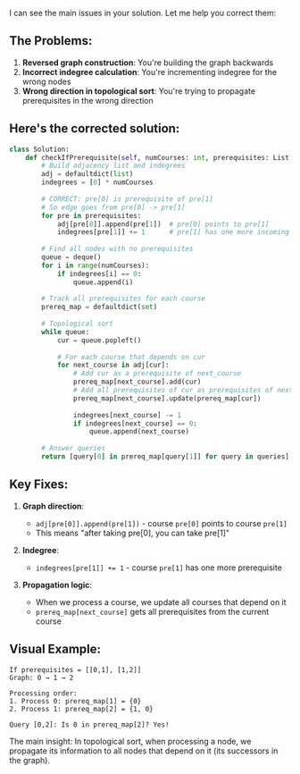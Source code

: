 I can see the main issues in your solution. Let me help you correct them:

## The Problems:

1. **Reversed graph construction**: You're building the graph backwards
2. **Incorrect indegree calculation**: You're incrementing indegree for the wrong nodes
3. **Wrong direction in topological sort**: You're trying to propagate prerequisites in the wrong direction

## Here's the corrected solution:

```python
class Solution:
    def checkIfPrerequisite(self, numCourses: int, prerequisites: List[List[int]], queries: List[List[int]]) -> List[bool]:
        # Build adjacency list and indegrees
        adj = defaultdict(list)
        indegrees = [0] * numCourses
        
        # CORRECT: pre[0] is prerequisite of pre[1]
        # So edge goes from pre[0] -> pre[1]
        for pre in prerequisites:
            adj[pre[0]].append(pre[1])  # pre[0] points to pre[1]
            indegrees[pre[1]] += 1      # pre[1] has one more incoming edge
        
        # Find all nodes with no prerequisites
        queue = deque()
        for i in range(numCourses):
            if indegrees[i] == 0:
                queue.append(i)
        
        # Track all prerequisites for each course
        prereq_map = defaultdict(set)
        
        # Topological sort
        while queue:
            cur = queue.popleft()
            
            # For each course that depends on cur
            for next_course in adj[cur]:
                # Add cur as a prerequisite of next_course
                prereq_map[next_course].add(cur)
                # Add all prerequisites of cur as prerequisites of next_course
                prereq_map[next_course].update(prereq_map[cur])
                
                indegrees[next_course] -= 1
                if indegrees[next_course] == 0:
                    queue.append(next_course)
        
        # Answer queries
        return [query[0] in prereq_map[query[1]] for query in queries]
```

## Key Fixes:

1. **Graph direction**: 
   - `adj[pre[0]].append(pre[1])` - course `pre[0]` points to course `pre[1]`
   - This means "after taking pre[0], you can take pre[1]"

2. **Indegree**: 
   - `indegrees[pre[1]] += 1` - course `pre[1]` has one more prerequisite

3. **Propagation logic**:
   - When we process a course, we update all courses that depend on it
   - `prereq_map[next_course]` gets all prerequisites from the current course

## Visual Example:
```
If prerequisites = [[0,1], [1,2]]
Graph: 0 → 1 → 2

Processing order:
1. Process 0: prereq_map[1] = {0}
2. Process 1: prereq_map[2] = {1, 0}

Query [0,2]: Is 0 in prereq_map[2]? Yes!
```

The main insight: In topological sort, when processing a node, we propagate its information to all nodes that depend on it (its successors in the graph).